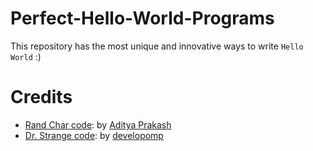 # Perfect-Hello-World-Programs

This repository has the most unique and innovative ways to write `Hello World` :)

# Credits

- [Rand Char code](cpp/rand.cpp): by [Aditya Prakash](https://github.com/AdityaPrakash-26)
- [Dr. Strange code](/python/drstrange.py): by [developomp](https://github.com/developomp)
